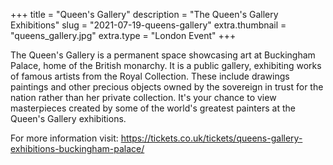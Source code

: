 +++
title = "Queen's Gallery"
description = "The Queen's Gallery Exhibitions"
slug = "2021-07-19-queens-gallery"
extra.thumbnail = "queens_gallery.jpg"
extra.type = "London Event"
+++

The Queen's Gallery is a permanent space showcasing art at Buckingham Palace, home of the British monarchy. It is a public gallery, exhibiting works of famous artists from the Royal Collection. These include drawings paintings and other precious objects owned by the sovereign in trust for the nation rather than her private collection. It's your chance to view masterpieces created by some of the world's greatest painters at the Queen's Gallery exhibitions.

<!-- more -->

For more information visit: <https://tickets.co.uk/tickets/queens-gallery-exhibitions-buckingham-palace/>

